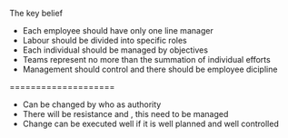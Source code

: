 The key belief
- Each employee should have only one line manager
- Labour should be divided into specific roles
- Each individual should be managed by objectives
- Teams represent no more than the summation of individual efforts
- Management should control and there should be employee dicipline

====================
- Can be changed by who as authority
- There will be resistance and , this need to be managed
- Change can be executed well if it is well planned and well controlled
